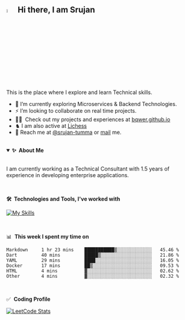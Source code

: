 
## <a href="https://bqwerr.github.io/"><img src="https://media.giphy.com/media/hvRJCLFzcasrR4ia7z/giphy.gif" width="5%"></a> Hi there, I am Srujan
This is the place where I explore and learn Technical skills.

- 🌱 I’m currently exploring Microservices & Backend Technologies.
- ⚡ I’m looking to collaborate on real time projects.
- 👨‍💻 &nbsp;Check out my projects and experiences at [bqwer.github.io][website]
- ♞ I am also active at [Lichess][lichess]
- 💬&nbsp;Reach me at [@srujan-tumma][linkedin] or <a rel="me" href="mailto:tummasrujan@gmail.com">mail</a> me.

<br />

<details open>
  <summary><b>✨&nbsp;&nbsp;About&nbsp;Me</b></summary>
  <br/>

I am currently working as a Technical Consultant with 1.5 years of experience in developing enterprise applications.

</details> 
<br />



<b>🛠️&nbsp;&nbsp;Technologies&nbsp;and&nbsp;Tools, I've worked with</b>
  <br/>


[![My Skills](https://skillicons.dev/icons?i=java,python,mysql,django,spring,angular,azure,bootstrap,docker,git,heroku,html,javascript,nodejs,react,sqlite&perline=8)][website]

<!-- [![My Skills](images/skills.svg)][website] -->


<br />


📊 &nbsp;**This week I spent my time on**

<!--START_SECTION:waka-->

```text
Markdown     1 hr 23 mins    ███████████▒░░░░░░░░░░░░░   45.46 %
Dart         40 mins         █████▒░░░░░░░░░░░░░░░░░░░   21.86 %
YAML         29 mins         ████░░░░░░░░░░░░░░░░░░░░░   16.05 %
Docker       17 mins         ██▒░░░░░░░░░░░░░░░░░░░░░░   09.53 %
HTML         4 mins          ▓░░░░░░░░░░░░░░░░░░░░░░░░   02.62 %
Other        4 mins          ▓░░░░░░░░░░░░░░░░░░░░░░░░   02.32 %
```

<!--END_SECTION:waka-->
<br />

✅ &nbsp;**Coding Profile**


[![LeetCode Stats](https://leetcard.jacoblin.cool/LazY_KnIghT?theme=dark&font=Anek%20Latin&ext=heatmap)][leetcode]

[website]: https://bqwerr.github.io
[linkedin]: https://linkedin.com/in/srujan-tumma
[hitachi]: https://www.hitachivantara.com/
[lichess]: https://lichess.org/@/LazY_KnIghT
[leetcode]: https://leetcode.com/LazY_KnIghT/

